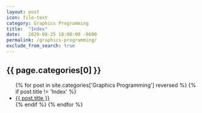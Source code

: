 ```yaml
---
layout: post
icon: file-text
category: Graphics Programming
title:  "Index"
date:   2020-08-25 18:00:00 -0600
permalink: /graphics-programming/
exclude_from_search: true
---
```


## {{ page.categories[0] }}

<ul>
    {% for post in site.categories['Graphics Programming'] reversed %}
        {% if post.title != 'Index' %}
        <li><a href='{{ post.url }}'>{{ post.title }}</a></li>
        {% endif %}
    {% endfor %}
</ul>
